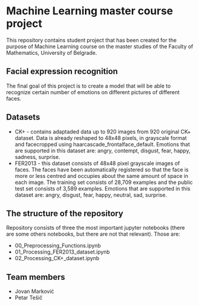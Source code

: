 # Machine Learning master course project
This repository contains student project that has been created for the purpose of Machine Learning course on the master studies of the Faculty of Mathematics, University of Belgrade.

## Facial expression recognition
The final goal of this project is to create a model that will be able to recognize certain number of emotions on different pictures of different faces.

## Datasets
- CK+ - contains adaptaded data up to 920 images from 920 original CK+ dataset. Data is already reshaped to 48x48 pixels, in grayscale format and facecropped using haarcascade_frontalface_default. Emotions that are supported in this dataset are: angry, contempt, disgust, fear, happy, sadness, surprise.
- FER2013 - this dataset consists of 48x48 pixel grayscale images of faces. The faces have been automatically registered so that the face is more or less centred and occupies about the same amount of space in each image. The training set consists of 28,709 examples and the public test set consists of 3,589 examples. Emotions that are supported in this dataset are: angry, disgust, fear, happy, neutral, sad, surprise. 

## The structure of the repository
Repository consists of three the most important jupyter notebooks (there are some others notebooks, but there are not that relevant). Those are:
- 00_Preprocessing_Functions.ipynb
- 01_Processing_FER2013_dataset.ipynb
- 02_Processing_CK+_dataset.ipynb

## Team members
- Jovan Marković
- Petar Tešič


